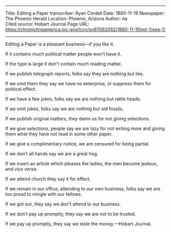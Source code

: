 
---

Title: Editing a Paper
transcriber: Ryan Cordell
Date: 1880-11-19
Newspaper: The Phoenix Herald
Location: Phoenix, Arizona
Author: na  
Cited source: Hobart Journal
Page URL: https://chroniclingamerica.loc.gov/lccn/sn87062082/1880-11-19/ed-1/seq-1/

---

Editing a Paper is a pleasant business—if you like it.

If it contains much political matter people won't have it.

If the type is large it don't contain much reading matter.

If we publish telegraph reports, folks say they are nothing but lies.

If we omit them they say we have no enterprise, or suppress them for political effect.

If we have a few jokes, folks say we are nothing but rattle heads.

If we omit jokes, folks say we are nothing but old fossils.

If we publish original matters, they damn us for not giving selections.

If we give selections, people say we are lazy for not writing more and giving them what they have not read in some other paper.

If we give a complimentary notice, we are censured for being partial.

If we don't all hands say we are a great hog.

If we insert an article which pleases the ladies, the men become jealous, and *vice versa*. 

If we attend church they say it for effect.

If we remain in our office, attending to our own business, folks say we are too proud to mingle with our fellows.

If we got out, they say we don't attend to our business.

If we don't pay up promptly, they say we are not to be trusted.

If we pay up promptly, they say we stole the money.—Hobart Journal. 
